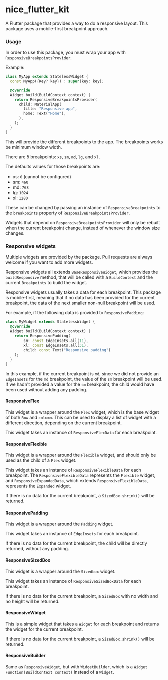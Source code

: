 # nice_flutter_kit

A Flutter package that provides a way to do a responsive layout. This package uses a mobile-first
breakpoint approach.

### Usage

In order to use this package, you must wrap your app with `ResponsiveBreakpointsProvider`.

Example:

```dart
class MyApp extends StatelessWidget {
  const MyApp({Key? key}) : super(key: key);

  @override
  Widget build(BuildContext context) {
    return ResponsiveBreakpointsProvider(
      child: MaterialApp(
        title: "Responsive app",
        home: Text("Home"),
      ),
    );
  }
}
```

This will provide the different breakpoints to the app. The breakpoints works be minimum window
width.

There are 5 breakpoints: `xs`, `sm`, `md`, `lg`, and `xl`.

The defaults values for those breakpoints are:

- xs: `0` (cannot be configured)
- sm: `460`
- md: `768`
- lg: `1024`
- xl: `1280`

These can be changed by passing an instance of `ResponsiveBreakpoints` to the `breakpoints` property
of `ResponsiveBreakpointsProvider`.

Widgets that depend on `ResponsiveBreakpointsProvider` will only be rebuilt when the current
breakpoint change, instead of whenever the window size changes.

### Responsive widgets

Multiple widgets are provided by the package. Pull requests are always welcome if you want to add
more widgets.

Responsive widgets all extends `BaseResponsiveWidget`, which provides the `buildResponsive` method,
that will be called with a `BuildContext` and the current `Breakpoints` to build the widget.

Responsive widgets usually takes a data for each breakpoint. This package is mobile-first, meaning
that if no data has been provided for the current breakpoint, the data of the next smaller non-null
breakpoint will be used.

For example, if the following data is provided to `ResponsivePadding`:

```dart
class MyWidget extends StatelessWidget {
  @override
  Widget build(BuildContext context) {
    return ResponsivePadding(
        sm: const EdgeInsets.all(11),
        xl: const EdgeInsets.all(31),
        child: const Text("Responsive padding")
    );
  }
}
```

In this example, if the current breakpoint is `md`, since we did not provide an `EdgeInsets` for
the `md` breakpoint, the value of the `sm` breakpoint will be used. If we hadn't provided a value
for the `sm` breakpoint, the child would have been used without adding any padding.

#### ResponsiveFlex

This widget is a wrapper around the `Flex` widget, which is the base widget of both `Row`
and `column`. This can be used to display a list of widget with a different direction, depending on
the current breakpoint.

This widget takes an instance of `ResponsiveFlexData` for each breakpoint.

#### ResponsiveFlexible

This widget is a wrapper around the `Flexible` widget, and should only be used as the child of
a `Flex` widget.

This widget takes an instance of `ResponsiveFlexibleData` for each breakpoint.
The `ResponsiveFlexibleData` represents the `Flexible` widget, and `ResponsiveExpandedData`, which
extends `ResponsiveFlexibleData`, represents the `Expanded` widget.

If there is no data for the current breakpoint, a `SizedBox.shrink()` will be returned.

#### ResponsivePadding

This widget is a wrapper around the `Padding` widget.

This widget takes an instance of `EdgeInsets` for each breakpoint.

If there is no data for the current breakpoint, the child will be directly returned, without any
padding.

#### ResponsiveSizedBox

This widget is a wrapper around the `Sizedbox` widget.

This widget takes an instance of `ResponsiveSizedBoxData` for each breakpoint.

If there is no data for the current breakpoint, a `SizedBox` with no width and no height will be
returned.

#### ResponsiveWidget

This is a simple widget that takes a `Widget` for each breakpoint and returns the widget for the
current breakpoint.

If there is no data for the current breakpoint, a `SizedBox.shrink()` will be returned.

#### ResponsiveBuilder

Same as `ResponsiveWidget`, but with `WidgetBuilder`, which is
a `Widget Function(BuildContext context)` instead of a `Widget`.
